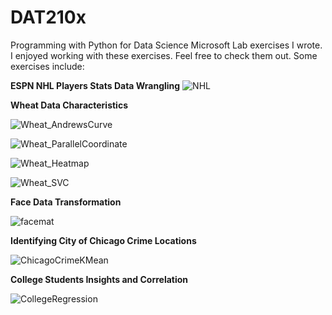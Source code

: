 # DAT210x
Programming with Python for Data Science Microsoft Lab exercises I wrote. I enjoyed working with these exercises. Feel free to check them out. Some exercises include:

**ESPN NHL Players Stats Data Wrangling**
![NHL](https://user-images.githubusercontent.com/44904887/56475880-cca1ee80-644b-11e9-8819-32a5d1234c11.PNG)

**Wheat Data Characteristics**

![Wheat_AndrewsCurve](https://user-images.githubusercontent.com/44904887/56475897-f8bd6f80-644b-11e9-8fcc-b9dd4b473638.PNG)

![Wheat_ParallelCoordinate](https://user-images.githubusercontent.com/44904887/56475901-04a93180-644c-11e9-9272-adb8751bdc10.PNG)

![Wheat_Heatmap](https://user-images.githubusercontent.com/44904887/56475985-235bf800-644d-11e9-814e-592ceae85748.PNG)

![Wheat_SVC](https://user-images.githubusercontent.com/44904887/56475986-29ea6f80-644d-11e9-8902-611f3038bf2b.PNG)

**Face Data Transformation**

![facemat](https://user-images.githubusercontent.com/44904887/56475905-15f23e00-644c-11e9-9825-62e5f1ec4358.PNG)

**Identifying City of Chicago Crime Locations**

![ChicagoCrimeKMean](https://user-images.githubusercontent.com/44904887/56475912-3ae6b100-644c-11e9-8076-0b42a112e599.PNG)

**College Students Insights and Correlation**

![CollegeRegression](https://user-images.githubusercontent.com/44904887/56475924-45a14600-644c-11e9-9c5a-ee5f35cfa3ec.PNG)






